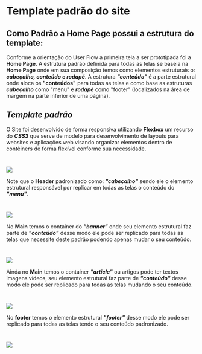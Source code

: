 # Template padrão do site

## Como Padrão a Home Page possui a estrutura do template:
Conforme a orientação do User Flow a primeira tela a ser prototipada foi a **Home Page**.
A estrutura padrão definida para todas as telas se baseia na **Home Page** onde em sua composição temos como elementos estruturais o: ***cabeçalho, conteúdo e rodapé***. A estrutura ***"conteúdo"*** é a parte estrutural onde aloca os **"conteúdos"** para todas as telas e como base as estruturas ***cabeçalho*** como "menu" e ***rodapé*** como "footer" (localizados na área de margem na parte inferior de uma página). 
##
 
## ***Template padrão***

 O Site foi desenvolvido de forma responsiva utilizando **Flexbox** um recurso do ***CSS3*** que serve de modelo para desenvolvimento de layouts para websites e aplicações web visando organizar elementos dentro de contêiners de forma flexível conforme sua necessidade.
 
 #

<img src="https://user-images.githubusercontent.com/86859418/174415194-7664f7ee-a460-4060-96a4-2d91021ddeb9.jpg">

Note que o **Header** padronizado como:  ***"cabeçalho"*** sendo ele o elemento estrutural responsável por replicar em todas as telas o conteúdo do ***"menu"***. 

#

<img src="https://user-images.githubusercontent.com/86859418/174416869-7ad8b628-0469-432e-8b0a-8946b38764ec.jpg">

No **Main** temos o container do ***"banner"*** onde seu elemento estrutural faz parte de ***"conteúdo"*** desse modo ele pode ser replicado para todas as telas que necessite deste padrão podendo apenas mudar o seu conteúdo. 

#

<img src="https://user-images.githubusercontent.com/86859418/174416890-35f54399-f891-4af3-bd0e-7478c224511b.jpg">

Ainda no **Main** temos o container ***"article"*** ou artigos pode ter textos imagens vídeos, seu elemento estrutural faz parte de ***"conteúdo"*** desse modo ele pode ser replicado para todas as telas mudando o seu conteúdo. 

#

<img src="https://user-images.githubusercontent.com/86859418/174416904-25a9fb42-5584-406f-9727-36bcb5e7d857.jpg">

No **footer** temos o elemento estrutural ***"footer"*** desse modo ele pode ser replicado para todas as telas tendo o seu conteúdo padronizado. 

#

<img src="https://user-images.githubusercontent.com/86859418/174416910-f28889f6-0204-409f-a083-d85c563de319.jpg">
